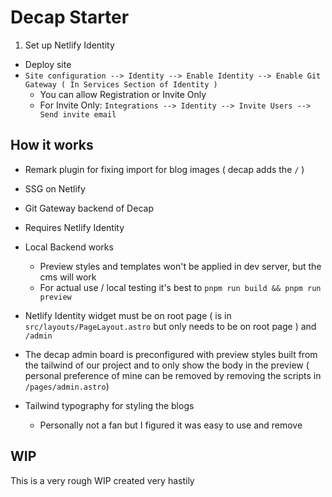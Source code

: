 # Decap Starter

1. Set up Netlify Identity

- Deploy site
- `Site configuration --> Identity --> Enable Identity --> Enable Git Gateway ( In Services Section of Identity )`
  - You can allow Registration or Invite Only
  - For Invite Only: `Integrations --> Identity --> Invite Users --> Send invite email`

## How it works

- Remark plugin for fixing import for blog images ( decap adds the `/` )
- SSG on Netlify
- Git Gateway backend of Decap
- Requires Netlify Identity
- Local Backend works
  - Preview styles and templates won't be applied in dev server, but the cms will work
  - For actual use / local testing it's best to `pnpm run build && pnpm run preview`

- Netlify Identity widget must be on root page ( is in `src/layouts/PageLayout.astro` but only needs to be on root page ) and `/admin`
- The decap admin board is preconfigured with preview styles built from the tailwind of our project and to only show the body in the preview ( personal preference of mine can be removed by removing the scripts in `/pages/admin.astro`)
- Tailwind typography for styling the blogs
  - Personally not a fan but I figured it was easy to use and remove

## WIP

This is a very rough WIP created very hastily

